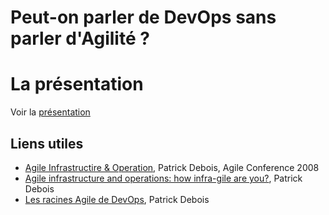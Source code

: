 # Peut-on parler de DevOps sans parler d'Agilité ?

# La présentation

Voir la [présentation]

## Liens utiles

- [Agile Infrastructire & Operation], Patrick Debois, Agile Conference 2008
- [Agile infrastructure and operations: how infra-gile are you?], Patrick Debois
- [Les racines Agile de DevOps], Patrick Debois

[présentation]: http://htmlpreview.github.io/?https://github.com/Winael/Prez_Agile_DevOps/blob/master/agileDevOps.sozi.html
[Agile Infrastructire & Operation]: http://www.jedi.be/presentations/agile-infrastructure-agile-2008.pdf
[Agile infrastructure and operations: how infra-gile are you?]: http://www.jedi.be/presentations/IEEE-Agile-Infrastructure.pdf
[Les racines Agile de DevOps]: https://www.agilealliance.org/the-agile-root-of-devops/
